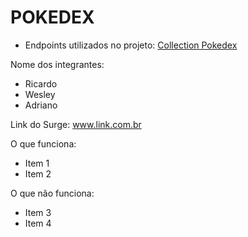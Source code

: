 # POKEDEX

- Endpoints utilizados no projeto:  [Collection Pokedex](https://documenter.getpostman.com/view/14330700/Tz5tYFx4)

Nome dos integrantes: 
- Ricardo
- Wesley
- Adriano

Link do Surge: www.link.com.br

O que funciona:
- Item 1
- Item 2

O que não funciona: 
- Item 3
- Item 4